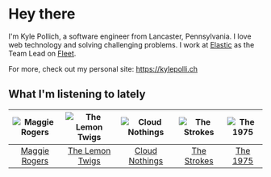 # Hey there


I'm Kyle Pollich, a software engineer from Lancaster, Pennsylvania. I love web technology and solving challenging problems.
I work at [Elastic](https://www.elastic.co/) as the Team Lead on [Fleet](https://www.elastic.co/guide/en/fleet/current/fleet-overview.html).

For more, check out my personal site: https://kylepolli.ch

## What I'm listening to lately

<!-- begin artists -->
  |![Maggie Rogers](https://i.scdn.co/image/ab6761610000f178621d7cddc0d2fa4d94ed1c1e)|![The Lemon Twigs](https://i.scdn.co/image/ab6761610000f1788004d3184eb89db0618772ed)|![Cloud Nothings](https://i.scdn.co/image/ab6761610000f17861346617ddad2278595560e5)|![The Strokes](https://i.scdn.co/image/ab6761610000f178c3b137793230f4043feb0089)|![The 1975](https://i.scdn.co/image/ab6761610000f17889348336354096fd4e36ca73)|
  |:---:|:---:|:---:|:---:|:---:|
  |[Maggie Rogers](https://open.spotify.com/artist/4NZvixzsSefsNiIqXn0NDe)|[The Lemon Twigs](https://open.spotify.com/artist/7eYZSXnQVCODCVmTV8Hk2T)|[Cloud Nothings](https://open.spotify.com/artist/6rnbB5fuUuCSsspvFsxIpT)|[The Strokes](https://open.spotify.com/artist/0epOFNiUfyON9EYx7Tpr6V)|[The 1975](https://open.spotify.com/artist/3mIj9lX2MWuHmhNCA7LSCW)|
<!-- end artists -->
